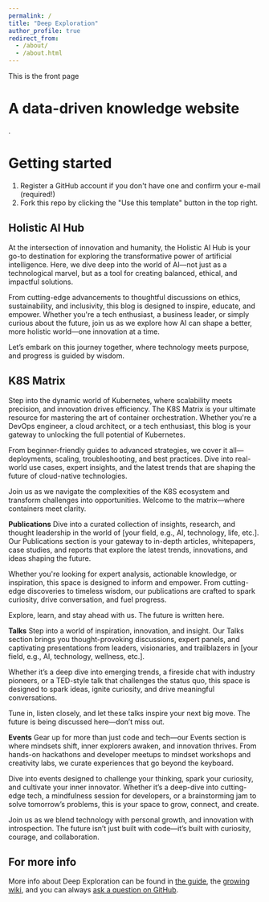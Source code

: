 ```yaml
---
permalink: /
title: "Deep Exploration"
author_profile: true
redirect_from: 
  - /about/
  - /about.html
---
```


This is the front page

A data-driven knowledge website
======
.

Getting started
======
1. Register a GitHub account if you don't have one and confirm your e-mail (required!)
2. Fork this repo by clicking the "Use this template" button in the top right. 


Holistic AI Hub
------
At the intersection of innovation and humanity, the Holistic AI Hub is your go-to destination for exploring the transformative power of artificial intelligence. Here, we dive deep into the world of AI—not just as a technological marvel, but as a tool for creating balanced, ethical, and impactful solutions.

From cutting-edge advancements to thoughtful discussions on ethics, sustainability, and inclusivity, this blog is designed to inspire, educate, and empower. Whether you're a tech enthusiast, a business leader, or simply curious about the future, join us as we explore how AI can shape a better, more holistic world—one innovation at a time.

Let’s embark on this journey together, where technology meets purpose, and progress is guided by wisdom.



K8S Matrix
------
Step into the dynamic world of Kubernetes, where scalability meets precision, and innovation drives efficiency. The K8S Matrix is your ultimate resource for mastering the art of container orchestration. Whether you're a DevOps engineer, a cloud architect, or a tech enthusiast, this blog is your gateway to unlocking the full potential of Kubernetes.

From beginner-friendly guides to advanced strategies, we cover it all—deployments, scaling, troubleshooting, and best practices. Dive into real-world use cases, expert insights, and the latest trends that are shaping the future of cloud-native technologies.

Join us as we navigate the complexities of the K8S ecosystem and transform challenges into opportunities. Welcome to the matrix—where containers meet clarity.



**Publications**
Dive into a curated collection of insights, research, and thought leadership in the world of [your field, e.g., AI, technology, life, etc.]. Our Publications section is your gateway to in-depth articles, whitepapers, case studies, and reports that explore the latest trends, innovations, and ideas shaping the future.

Whether you're looking for expert analysis, actionable knowledge, or inspiration, this space is designed to inform and empower. From cutting-edge discoveries to timeless wisdom, our publications are crafted to spark curiosity, drive conversation, and fuel progress.

Explore, learn, and stay ahead with us. The future is written here.


**Talks**
Step into a world of inspiration, innovation, and insight. Our Talks section brings you thought-provoking discussions, expert panels, and captivating presentations from leaders, visionaries, and trailblazers in [your field, e.g., AI, technology, wellness, etc.].

Whether it’s a deep dive into emerging trends, a fireside chat with industry pioneers, or a TED-style talk that challenges the status quo, this space is designed to spark ideas, ignite curiosity, and drive meaningful conversations.

Tune in, listen closely, and let these talks inspire your next big move. The future is being discussed here—don’t miss out.

**Events**
Gear up for more than just code and tech—our Events section is where mindsets shift, inner explorers awaken, and innovation thrives. From hands-on hackathons and developer meetups to mindset workshops and creativity labs, we curate experiences that go beyond the keyboard.

Dive into events designed to challenge your thinking, spark your curiosity, and cultivate your inner innovator. Whether it’s a deep-dive into cutting-edge tech, a mindfulness session for developers, or a brainstorming jam to solve tomorrow’s problems, this is your space to grow, connect, and create.

Join us as we blend technology with personal growth, and innovation with introspection. The future isn’t just built with code—it’s built with curiosity, courage, and collaboration.


For more info
------
More info about Deep Exploration can be found in [the guide](https://deepnodes.github.io/markdown/), the [growing wiki](https://github.com/deepnodes/deepnodes.github.io/wiki), and you can always [ask a question on GitHub](https://github.com/deepnodes/deepnodes.github.io/discussions). 
